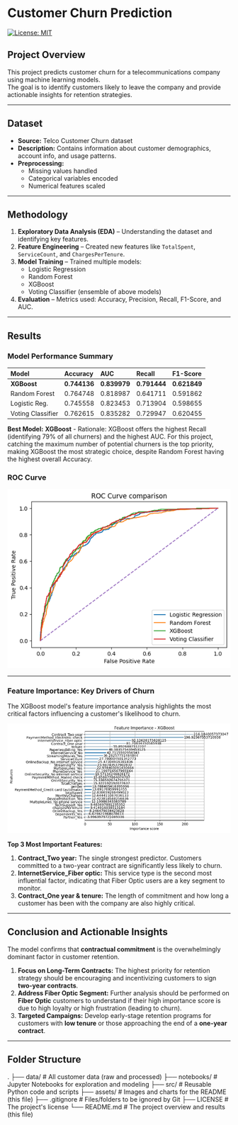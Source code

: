 # Customer Churn Prediction

[![License: MIT](https://img.shields.io/badge/License-MIT-yellow.svg)](LICENSE)

## Project Overview
This project predicts customer churn for a telecommunications company using machine learning models.  
The goal is to identify customers likely to leave the company and provide actionable insights for retention strategies.

---

## Dataset
- **Source:** Telco Customer Churn dataset  
- **Description:** Contains information about customer demographics, account info, and usage patterns.  
- **Preprocessing:**  
  - Missing values handled  
  - Categorical variables encoded  
  - Numerical features scaled  

---

## Methodology
1. **Exploratory Data Analysis (EDA)** – Understanding the dataset and identifying key features.  
2. **Feature Engineering** – Created new features like `TotalSpent`, `ServiceCount`, and `ChargesPerTenure`.  
3. **Model Training** – Trained multiple models:
   - Logistic Regression
   - Random Forest
   - XGBoost
   - Voting Classifier (ensemble of above models)
4. **Evaluation** – Metrics used: Accuracy, Precision, Recall, F1-Score, and AUC.  

---
## Results

### Model Performance Summary
| Model | Accuracy | AUC | Recall | F1-Score |
| :--- | :--- | :--- | :--- | :--- |
| **XGBoost** | **0.744136** | **0.839979** | **0.791444**|**0.621849** |
| Random Forest | 0.764748	| 0.818987 | 0.641711 |	0.591862 |
| Logistic Reg. | 0.745558	| 0.823453 | 0.713904 |	0.598655 |
| Voting Classifier |	0.762615 | 0.835282 | 0.729947 | 0.620455 |

**Best Model:** **XGBoost** - Rationale: XGBoost offers the highest Recall (identifying 79% of all churners) and the highest AUC. For this project, catching the maximum number of potential churners is the top priority, making XGBoost the most strategic choice, despite Random Forest having the highest overall Accuracy.

### ROC Curve
![ROC Curve](README_Assets/Roc-Curve-Comparison.png)

---

### Feature Importance: Key Drivers of Churn

The XGBoost model's feature importance analysis highlights the most critical factors influencing a customer's likelihood to churn.

![Feature Importance](README_Assets/Feature-importance-XGBoost.png)

**Top 3 Most Important Features:**
1.  **Contract_Two year:** The single strongest predictor. Customers committed to a two-year contract are significantly less likely to churn.
2.  **InternetService_Fiber optic:** This service type is the second most influential factor, indicating that Fiber Optic users are a key segment to monitor.
3.  **Contract_One year & tenure:** The length of commitment and how long a customer has been with the company are also highly critical.

---

## Conclusion and Actionable Insights

The model confirms that **contractual commitment** is the overwhelmingly dominant factor in customer retention.

1.  **Focus on Long-Term Contracts:** The highest priority for retention strategy should be encouraging and incentivizing customers to sign **two-year contracts**.
2.  **Address Fiber Optic Segment:** Further analysis should be performed on **Fiber Optic** customers to understand if their high importance score is due to high loyalty or high frustration (leading to churn).
3.  **Targeted Campaigns:** Develop early-stage retention programs for customers with **low tenure** or those approaching the end of a **one-year contract**.

---

## Folder Structure
.
├── data/                      # All customer data (raw and processed)
├── notebooks/                 # Jupyter Notebooks for exploration and modeling
├── src/                       # Reusable Python code and scripts
├── assets/                    # Images and charts for the README (this file)
├── .gitignore                 # Files/folders to be ignored by Git
├── LICENSE                    # The project's license
└── README.md                  # The project overview and results (this file)
